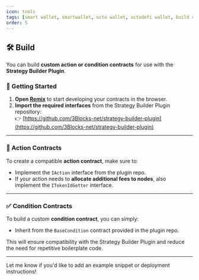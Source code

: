 ```yaml
---
icon: tools
tags: [smart wallet, smartwallet, octo wallet, octodefi wallet, build contracts]
order: 5
---
```


## 🛠️ Build

You can build **custom action or condition contracts** for use with the **Strategy Builder Plugin**.

### 🧱 Getting Started

1. **Open [Remix](https://remix.ethereum.org)** to start developing your contracts in the browser.
2. **Import the required interfaces** from the Strategy Builder Plugin repository:  
   👉 [https://github.com/3Blocks-net/strategy-builder-plugin](https://github.com/3Blocks-net/strategy-builder-plugin)

---

### 🧩 Action Contracts

To create a compatible **action contract**, make sure to:

- Implement the `IAction` interface from the plugin repo.
- If your action needs to **allocate additional fees to nodes**, also implement the `ITokenIdGetter` interface.

---

### ✅ Condition Contracts

To build a custom **condition contract**, you can simply:

- Inherit from the `BaseCondition` contract provided in the plugin repo.

This will ensure compatibility with the Strategy Builder Plugin and reduce the need for repetitive boilerplate code.

---

Let me know if you'd like to add an example snippet or deployment instructions!
